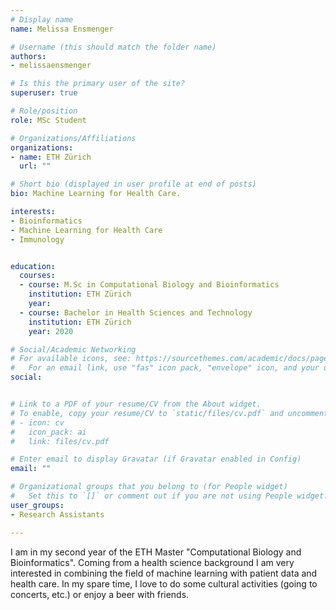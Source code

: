 ```yaml
---
# Display name
name: Melissa Ensmenger

# Username (this should match the folder name)
authors:
- melissaensmenger

# Is this the primary user of the site?
superuser: true

# Role/position
role: MSc Student

# Organizations/Affiliations
organizations:
- name: ETH Zürich
  url: ""

# Short bio (displayed in user profile at end of posts)
bio: Machine Learning for Health Care.

interests:
- Bioinformatics
- Machine Learning for Health Care
- Immunology


education:
  courses:
  - course: M.Sc in Computational Biology and Bioinformatics
    institution: ETH Zürich
    year: 
  - course: Bachelor in Health Sciences and Technology
    institution: ETH Zürich
    year: 2020

# Social/Academic Networking
# For available icons, see: https://sourcethemes.com/academic/docs/page-builder/#icons
#   For an email link, use "fas" icon pack, "envelope" icon, and your uzh email up to before the '@'.
social:


# Link to a PDF of your resume/CV from the About widget.
# To enable, copy your resume/CV to `static/files/cv.pdf` and uncomment the lines below.
# - icon: cv
#   icon_pack: ai
#   link: files/cv.pdf

# Enter email to display Gravatar (if Gravatar enabled in Config)
email: ""

# Organizational groups that you belong to (for People widget)
#   Set this to `[]` or comment out if you are not using People widget.
user_groups:
- Research Assistants

---
```


I am in my second year of the ETH Master "Computational Biology and Bioinformatics". Coming from a health science background I am very interested in combining the field of machine learning with patient data and 
health care. In my spare time, I love to do some cultural activities (going to concerts, etc.) or enjoy a beer with friends. 


